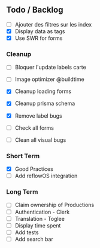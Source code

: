 ## Todo / Backlog

- [ ] Ajouter des filtres sur les index
- [x] Display data as tags
- [x] Use SWR for forms

### Cleanup

- [ ] Bloquer l'update labels carte
- [ ] Image optimizer @buildtime
- [x] Cleanup loading forms
- [x] Cleanup prisma schema
- [x] Remove label bugs
- [ ] Check all forms
- [ ] Clean all visual bugs


### Short Term

- [x] Good Practices
- [ ] Add reflowOS integration

### Long Term

- [ ] Claim ownership of Productions
- [ ] Authentication - Clerk
- [ ] Translation - Toglee
- [ ] Display time spent
- [ ] Add tests
- [ ] Add search bar
